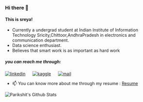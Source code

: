 ### Hi there 👋
#### This is sreya! 
* Currently a undergrad student at Indian Institute of Information Technology Sricity,Chittoor,AndhraPradesh in electronics and communication department.<br>
* Data science enthusiast.<br>
* Believes that smart work is as important as hard work
##### you can reach me through:
[![linkedin](https://github.com/arpit-dwivedi/arpit-dwivedi.github.io/blob/master/assets/img/Webp.net-resizeimage.png)](https://www.linkedin.com/in/sreya-reddy-2a0b96184/)&nbsp;&nbsp;&nbsp;&nbsp;&nbsp;&nbsp;[![kaggle](https://github.com/arpit-dwivedi/arpit-dwivedi/blob/master/kaggle.png)](https://www.kaggle.com/sreyareddy15)&nbsp;&nbsp;&nbsp;&nbsp;&nbsp;&nbsp;[![mail](https://github.com/arpit-dwivedi/arpit-dwivedi/blob/master/m1.png)](mailto:vishnusreya15@gmail.com)</br>
* 📫 You can know more about me through my resume : [Resume](https://drive.google.com/file/d/1dw4P2lvMCSd44OoN67HIpzH-Vaa9Sw53/view?usp=sharing)
<img align="left" alt="Parikshit's Github Stats" src="https://github-readme-stats.vercel.app/api?username=sreyareddy15&show_icons=true&hide_border=true" />
